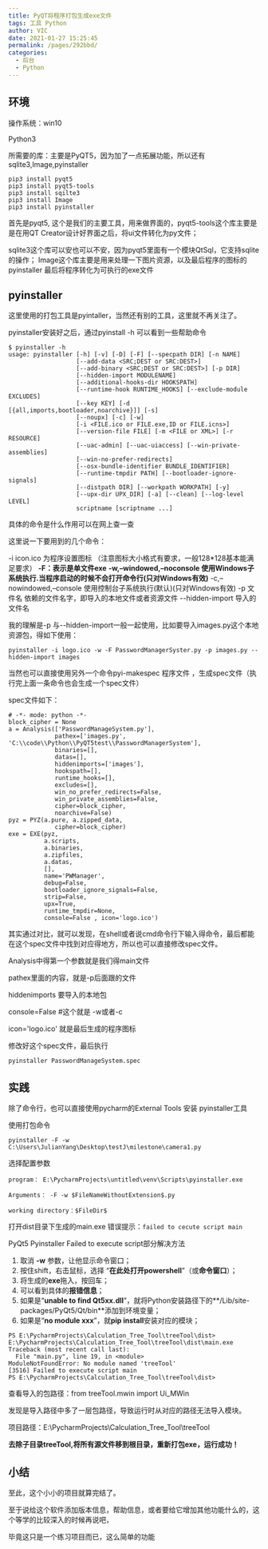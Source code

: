 ```yaml
---
title: PyQT将程序打包生成exe文件
tags: 工具 Python
author: VIC
date: 2021-01-27 15:25:45
permalink: /pages/292bbd/
categories: 
  - 后台
  - Python
---
```


## **环境**

操作系统：win10

Python3

所需要的库：主要是PyQT5，因为加了一点拓展功能，所以还有sqlite3,Image,pyinstaller





```
pip3 install pyqt5
pip3 install pyqt5-tools
pip3 install sqilte3
pip3 install Image
pip3 install pyinstaller

```

首先是pyqt5, 这个是我们的主要工具，用来做界面的，pyqt5-tools这个库主要是是在用QT Creator设计好界面之后，将ui文件转化为py文件；

sqlite3这个库可以安也可以不安，因为pyqt5里面有一个模块QtSql，它支持sqlite的操作；
Image这个库主要是用来处理一下图片资源，以及最后程序的图标的
pyinstaller 最后将程序转化为可执行的exe文件

## pyinstaller

这里使用的打包工具是pyintaller，当然还有别的工具，这里就不再关注了。

pyinstaller安装好之后，通过pyinstall -h 可以看到一些帮助命令

```
$ pyinstaller -h
usage: pyinstaller [-h] [-v] [-D] [-F] [--specpath DIR] [-n NAME]
                   [--add-data <SRC;DEST or SRC:DEST>]
                   [--add-binary <SRC;DEST or SRC:DEST>] [-p DIR]
                   [--hidden-import MODULENAME]
                   [--additional-hooks-dir HOOKSPATH]
                   [--runtime-hook RUNTIME_HOOKS] [--exclude-module EXCLUDES]
                   [--key KEY] [-d [{all,imports,bootloader,noarchive}]] [-s]
                   [--noupx] [-c] [-w]
                   [-i <FILE.ico or FILE.exe,ID or FILE.icns>]
                   [--version-file FILE] [-m <FILE or XML>] [-r RESOURCE]
                   [--uac-admin] [--uac-uiaccess] [--win-private-assemblies]
                   [--win-no-prefer-redirects]
                   [--osx-bundle-identifier BUNDLE_IDENTIFIER]
                   [--runtime-tmpdir PATH] [--bootloader-ignore-signals]
                   [--distpath DIR] [--workpath WORKPATH] [-y]
                   [--upx-dir UPX_DIR] [-a] [--clean] [--log-level LEVEL]
                   scriptname [scriptname ...]
```

具体的命令是什么作用可以在网上查一查

这里说一下要用到的几个命令：

-i icon.ico    为程序设置图标 （注意图标大小格式有要求，一般128*128基本能满足要求）
**-F：表示是单文件exe**
**-w,–windowed,–noconsole     使用Windows子系统执行.当程序启动的时候不会打开命令行(只对Windows有效)**
-c,–nowindowed,–console     使用控制台子系统执行(默认)(只对Windows有效)
-p  文件名              依赖的文件名字，即导入的本地文件或者资源文件
--hidden-import      导入的文件名

我的理解是-p 与--hidden-import一般一起使用，比如要导入images.py这个本地资源包，得如下使用：

```
pyinstaller -i logo.ico -w -F PasswordManagerSyster.py -p images.py --hidden-import images
```

当然也可以直接使用另外一个命令pyi-makespec 程序文件  ，生成spec文件（执行完上面一条命令也会生成一个spec文件）

spec文件如下：

```
# -*- mode: python -*-
block_cipher = None
a = Analysis(['PasswordManageSystem.py'],
             pathex=['images.py', 'C:\\code\\Python\\PyQT5test\\PasswordManagerSystem'],
             binaries=[],
             datas=[],
             hiddenimports=['images'],
             hookspath=[],
             runtime_hooks=[],
             excludes=[],
             win_no_prefer_redirects=False,
             win_private_assemblies=False,
             cipher=block_cipher,
             noarchive=False)
pyz = PYZ(a.pure, a.zipped_data,
             cipher=block_cipher)
exe = EXE(pyz,
          a.scripts,
          a.binaries,
          a.zipfiles,
          a.datas,
          [],
          name='PWManager',
          debug=False,
          bootloader_ignore_signals=False,
          strip=False,
          upx=True,
          runtime_tmpdir=None,
          console=False , icon='logo.ico')
```

其实通过对比，就可以发现，在shell或者说cmd命令行下输入得命令，最后都能在这个spec文件中找到对应得地方，所以也可以直接修改spec文件。

Analysis中得第一个参数就是我们得main文件

pathex里面的内容，就是-p后面跟的文件

hiddenimports   要导入的本地包

console=False        #这个就是 -w或者-c

icon='logo.ico'  就是最后生成的程序图标

修改好这个spec文件，最后执行

```
pyinstaller PasswordManageSystem.spec
```



## 实践

除了命令行，也可以直接使用pycharm的External Tools 安装 pyinstaller工具

使用打包命令

```
pyinstaller -F -w C:\Users\JulianYang\Desktop\testJ\milestone\camera1.py
```



选择配置参数

`program： E:\PycharmProjects\untitled\venv\Scripts\pyinstaller.exe`

`Arguments： -F -w $FileNameWithoutExtension$.py`

`working directory：$FileDir$`



打开dist目录下生成的main.exe 错误提示：`failed to cecute script main`

PyQt5 Pyinstaller Failed to execute script部分解决方法



1. 取消 **-w** 参数，让他显示命令窗口；
2. 按住shift，右击鼠标，选择 “**在此处打开powershell**”（或**命令窗口**）；
3. 将生成的**exe**拖入，按回车；
4. 可以看到具体的**报错信息**；
5. 如果是“**unable to find Qt5xx.dll**”，就将Python安装路径下的**/Lib/site-packages/PyQt5/Qt/bin**添加到环境变量；
6. 如果是“**no module xxx**”，就**pip install**安装对应的模块；



```
PS E:\PycharmProjects\Calculation_Tree_Tool\treeTool\dist> E:\PycharmProjects\Calculation_Tree_Tool\treeTool\dist\main.exe
Traceback (most recent call last):
  File "main.py", line 19, in <module>
ModuleNotFoundError: No module named 'treeTool'
[3516] Failed to execute script main
PS E:\PycharmProjects\Calculation_Tree_Tool\treeTool\dist>
```



查看导入的包路径：from treeTool.mwin import Ui_MWin 

发现是导入路径中多了一层包路径，导致运行时从对应的路径无法导入模块。

项目路径：E:\PycharmProjects\Calculation_Tree_Tool\treeTool

**去除子目录treeTool,将所有源文件移到根目录，重新打包exe，运行成功！**



## 小结

至此，这个小小的项目就算完结了。

至于说给这个软件添加版本信息，帮助信息，或者要给它增加其他功能什么的，这个等学的比较深入的时候再说吧，

毕竟这只是一个练习项目而已，这么简单的功能
